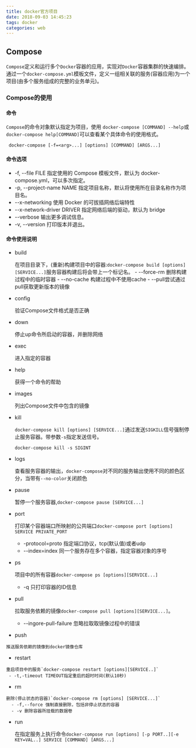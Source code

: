```yaml
---
title: docker官方项目
date: 2018-09-03 14:45:23
tags: docker
categories: web
---
```

## Compose
   `Compose`定义和运行多个`Docker`容器的应用，实现对`Docker`容器集群的快速编排。通过一个`docker-compose.yml`模板文件，定义一组相关联的服务(容器应用)为一个项目(由多个服务组成的完整的业务单元)。
### Compose的使用
#### 命令
   `Compose`的命令对象默认指定为项目，使用 `docker-compose [COMMAND] --help`或`docker-compose help[COMMAND]`可以查看某个具体命令的使用格式。
   ```shell
    docker-compose [-f=<arg>...] [options] [COMMAND] [ARGS...]
   ```
#### 命令选项

  -  -f, --file FILE 指定使用的 Compose 模板文件，默认为 docker-compose.yml，可以多次指定。
  -  -p, --project-name NAME 指定项目名称，默认将使用所在目录名称作为项目名。
  -  --x-networking 使用 Docker 的可拔插网络后端特性
  - --x-network-driver DRIVER 指定网络后端的驱动，默认为 bridge
  -  --verbose 输出更多调试信息。
  - -v, --version 打印版本并退出。
#### 命令使用说明
  
  - build
  
    在项目目录下，(重新)构建项目中的容器:`docker-compose build [options] [SERVICE...]`服务容器构建后将会带上一个标记名。
        - --force-rm 删除构建过程中的临时容器
        - --no-cache 构建过程中不使用cache
        - --pull尝试通过pull获取更新版本的镜像
  - config
    
    验证Compose文件格式是否正确
  - down
   
    停止up命令所启动的容器，并删除网络
  - exec
   
    进入指定的容器
  - help
    
    获得一个命令的帮助
  - images

    列出Compose文件中包含的镜像
  - kill
    
    `docker-compose kill [options] [SERVICE...]`通过发送`SIGKILL`信号强制停止服务容器。带参数`-s`指定发送信号。
    ```shell
    docker-compose kill -s SIGINT
    ```
  
  - logs
   
    查看服务容器的输出，`docker-compose`对不同的服务输出使用不同的颜色区分，当带有`--no-color`关闭颜色

  - pause
   
    暂停一个服务容器,`docker-compose pause [SERVICE...]`
  - port 
    
    打印某个容器端口所映射的公共端口`docker-compose port [options] SERVICE PRIVATE_PORT`
     - -protocol=proto 指定端口协议，tcp(默认值)或者udp
     - --index=index 同一个服务存在多个容器，指定容器对象的序号
   - ps
     
     项目中的所有容器`docker-compose ps [options][SERVICE...]`
      - -q 只打印容器的ID信息
   - pull 
    
     拉取服务依赖的镜像`docker-compose pull [options][SERVICE...]`。
      - --ingore-pull-failure 忽略拉取取镜像过程中的错误
   - push
    
    推送服务依赖的镜像到docker镜像仓库
   - restart
    
    重启项目中的服务`docker-compose restart [options][SERVICE..]`
     - -t,-timeout TIMEOUT指定重启的超时时间(默认10秒) 

   - rm 

    删除(停止状态的容器)`docker-compose rm [options] [SERVICE...]`
      - -f,--force 强制直接删除，包括非停止状态的容器
      - -v 删除容器所挂载的数据卷
   - run
     
     在指定服务上执行命令`docker-compose run [options] [-p PORT..][-e KEY=VAL..] SERVICE [COMMAND] [ARGS...]`
    
    
    